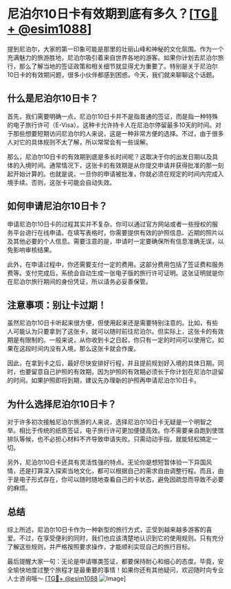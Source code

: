 # 尼泊尔10日卡有效期到底有多久？[[TG💪+ @esim1088](https://t.me/s/esim1088)]

提到尼泊尔，大家的第一印象可能是那里的壮丽山峰和神秘的文化氛围。作为一个充满魅力的旅游胜地，尼泊尔吸引着来自世界各地的游客。如果你计划去尼泊尔旅行，那么了解当地的签证政策和相关细节就显得尤为重要了。特别是关于尼泊尔10日卡的有效期问题，很多小伙伴都感到困惑。今天，我们就来聊聊这个话题。

## 什么是尼泊尔10日卡？

首先，我们需要明确一点，尼泊尔10日卡并不是指普通的签证，而是指一种特殊的电子旅行许可（E-Visa）。这种卡允许持卡人在尼泊尔停留最多10天的时间。对于那些想要短期访问尼泊尔的人来说，这是一种非常方便的选择。不过，由于很多人对它的具体规则不太了解，所以常常会有一些误解。

那么，尼泊尔10日卡的有效期到底是多长时间呢？这取决于你的出发日期以及具体的入境时间。通常情况下，这张卡的有效期是从你提交申请并获得批准的那一刻起开始计算的。也就是说，一旦你的申请被批准，你就必须在规定的时间内完成入境手续。否则，这张卡可能会自动失效。

## 如何申请尼泊尔10日卡？

申请尼泊尔10日卡的过程其实并不复杂。你可以通过官方网站或者一些授权的服务平台进行在线申请。在填写表格时，你需要提供有效的护照信息、近期的照片以及其他必要的个人信息。需要注意的是，申请时一定要确保所有信息准确无误，以免影响审核结果。

此外，在申请过程中，你还需要支付一定的费用。这部分费用包括了签证费和服务费等。支付完成后，系统会自动生成一张电子版的旅行许可证明。这张证明就是你在尼泊尔旅行期间的身份凭证，所以请务必妥善保管。

## 注意事项：别让卡过期！

虽然尼泊尔10日卡听起来很方便，但使用起来还是需要特别注意的。比如，有些人可能认为只要拿到了这张卡，就可以随时前往尼泊尔。但实际上，这张卡的有效期是有限制的。一般来说，从你收到卡之日起，你只有一定的时间可以使用它。如果在这段时间内没有入境，那么这张卡就会作废。

因此，在拿到卡之后，最好尽快安排好行程，并且提前规划好入境的具体日期。同时，也要留意自己护照的有效期，因为护照的有效期必须长于你计划在尼泊尔逗留的时间。如果护照即将到期，建议先办理新的护照再申请尼泊尔10日卡。

## 为什么选择尼泊尔10日卡？

对于许多初次接触尼泊尔旅游的人来说，选择尼泊尔10日卡无疑是一个明智之举。相比于传统的纸质签证，电子旅行许可更加便捷高效。你不需要亲自跑到使馆排队等候，也不必担心材料不齐导致申请失败。只需动动手指，就能轻松搞定一切。

另外，尼泊尔10日卡还具有灵活性强的特点。无论你是想短暂体验一下异国风情，还是打算深入探索当地文化，都可以根据自己的需求自由调整行程。而且，由于是电子形式存在，你可以随时随地查看自己的卡状态，避免因疏忽而导致不必要的麻烦。

## 总结

综上所述，尼泊尔10日卡作为一种新型的旅行方式，正受到越来越多游客的喜爱。不过，在享受便利的同时，我们也应该清楚地认识到它的使用规则。只有充分了解这些规则，并严格按照要求操作，才能顺利实现自己的旅行目标。

最后提醒大家一句：无论是申请哪类签证，都要保持耐心和细心的态度。毕竟，安全愉快地度过整个旅程才是最重要的事情！如果你还有其他疑问，欢迎随时向专业人士咨询哦～ [[TG💪+ @esim1088](https://t.me/s/esim1088) ![Image](https://i.postimg.cc/4NQfJmqS/Snipaste-2025-05-13-00-14-12.png)]